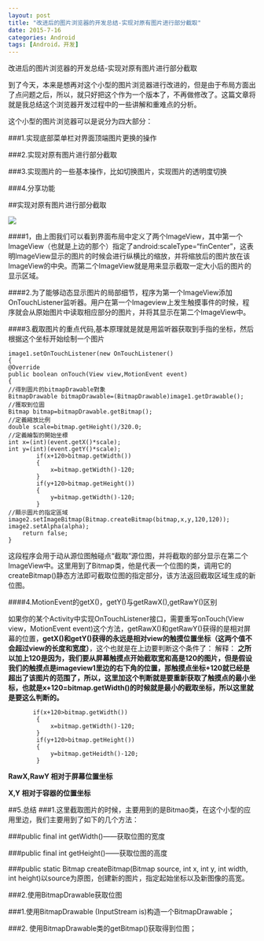 ```yaml
---
layout: post
title: "改进后的图片浏览器的开发总结-实现对原有图片进行部分截取"
date: 2015-7-16
categories: Android
tags: [Android，开发]
---
```

改进后的图片浏览器的开发总结-实现对原有图片进行部分截取

<!-- more -->

到了今天，本来是想再对这个小型的图片浏览器进行改进的，但是由于布局方面出了点问题之后，所以，就只好把这个作为一个版本了，不再做修改了。这篇文章将就是我总结这个浏览器开发过程中的一些讲解和重难点的分析。

这个小型的图片浏览器可以是说分为四大部分：

###1.实现底部菜单栏对界面顶端图片更换的操作

###2.实现对原有图片进行部分截取

###3.实现图片的一些基本操作，比如切换图片，实现图片的透明度切换

###4.分享功能



##实现对原有图片进行部分截取

![](http://img-storage.qiniudn.com/15-7-16/80687588.jpg)

####1，由上图我们可以看到界面布局中定义了两个ImageView，其中第一个ImageView（也就是上边的那个）指定了android:scaleType=“finCenter”，这表明ImageView显示的图片的时候会进行纵横比的缩放，并将缩放后的图片放在该ImageView的中央。而第二个ImageView就是用来显示截取一定大小后的图片的显示区域。

####2.为了能够动态显示图片的局部细节，程序为第一个ImageView添加OnTouchListener监听器。用户在第一个Imageview上发生触摸事件的时候，程序就会从原始图片中读取相应部分的图片，并将其显示在第二个ImageView中。

####3.截取图片的重点代码,基本原理就是就是用监听器获取到手指的坐标，然后根据这个坐标开始绘制一个图片  

    image1.setOnTouchListener(new OnTouchListener()
    {
	@Override
	public boolean onTouch(View view,MotionEvent event)
	{
    //得到圖片的bitmapDrawable對象
    BitmapDrawable bitmapDrawable=(BitmapDrawable)image1.getDrawable();
    //獲取到位圖
    Bitmap bitmap=bitmapDrawable.getBitmap();
    //定義縮放比例
    double scale=bitmap.getHeight()/320.0;
    //定義繪製的開始坐標
    int x=(int)(event.getX()*scale);
    int y=(int)(event.getY()*scale);
			if(x+120>bitmap.getWidth())
			{
				x=bitmap.getWidth()-120;
			}
			if(y+120>bitmap.getHeight())
			{
				y=bitmap.getWidth()-120;
			}
    //顯示圖片的指定區域			
    image2.setImageBitmap(Bitmap.createBitmap(bitmap,x,y,120,120));
	image2.setAlpha(alpha);
		return false;
	}


这段程序会用于动从源位图触碰点“截取”源位图，并将截取的部分显示在第二个ImageView中。这里用到了Bitmap类，他是代表一个位图的类，调用它的createBitmap()静态方法即可截取位图的指定部分，该方法返回截取区域生成的新位图。

####4.MotionEvent的getX()，getY()与getRawX(),getRawY()区别


如果你的某个Activity中实现OnTouchListener接口，需要重写onTouch(View view，MotionEvent event)这个方法，getRawX()和getRawY()获得的是相对屏幕的位置，**getX()和getY()获得的永远是相对view的触摸位置坐标（这两个值不会超过view的长度和宽度）**，这个也就是在上边要判断这个条件了：
解释：
**之所以加上120是因为，我们要从屏幕触摸点开始截取宽和高是120的图片，但是假设我们的触摸点是imageview1里边的右下角的位置，那触摸点坐标+120就已经是超出了该图片的范围了，所以，这里加这个判断就是要重新获取了触摸点的最小坐标，也就是x+120=bitmap.getWidth()的时候就是最小的截取坐标，所以这里就是要这么判断的。**

           if(x+120>bitmap.getWidth())
			{
				x=bitmap.getWidth()-120;
			}
			if(y+120>bitmap.getHeight())
			{
				y=bitmap.getHeidth()-120;
			}

**RawX,RawY 相对于屏幕位置坐标**

**X,Y 相对于容器的位置坐标**


##5.总结
###1.这里截取图片的时候，主要用到的是Bitmao类，在这个小型的应用里边，我们主要用到了如下的几个方法：

###public final int getWidth()——获取位图的宽度 

###public final int getHeight()——获取位图的高度 

###public static Bitmap createBitmap(Bitmap source, int x, int y, int width, int height)以source为原图，创建新的图片，指定起始坐标以及新图像的高宽。 


###2.使用BitmapDrawable获取位图

###1.使用BitmapDrawable (InputStream is)构造一个BitmapDrawable；

###2. 使用BitmapDrawable类的getBitmap()获取得到位图；
